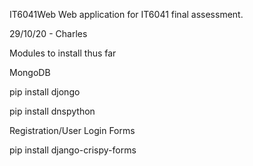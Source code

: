 
IT6041Web
Web application for IT6041 final assessment.

29/10/20 - Charles

Modules to install thus far

MongoDB

  pip install djongo

  pip install dnspython

Registration/User Login Forms

  pip install django-crispy-forms

